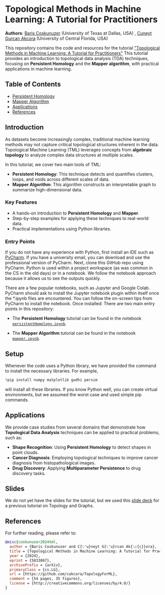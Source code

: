 # Topological Methods in Machine Learning: A Tutorial for Practitioners

**Authors**: [Baris Coskunuzer](https://personal.utdallas.edu/~bxc190014/) (University of Texas at Dallas, USA) , [Cuneyt Gurcan Akcora](akcora.github.io) (University of Central Florida, USA)

This repository contains the code and resources for the tutorial ["Topological Methods in Machine Learning: A Tutorial for Practitioners"](https://github.com/cakcora/TopologyForML/blob/main/tutorial.pdf) This tutorial provides an introduction to topological data analysis (TDA) techniques, focusing on **Persistent Homology** and the **Mapper algorithm**, with practical applications in machine learning.

## Table of Contents

- [Persistent Homology](#persistent-homology)
- [Mapper Algorithm](#mapper-algorithm)
- [Applications](#applications)
- [References](#references)

## Introduction

As datasets become increasingly complex, traditional machine learning methods may not capture critical topological structures inherent in the data. Topological Machine Learning (TML) leverages concepts from **algebraic topology** to analyze complex data structures at multiple scales. 

In this tutorial, we cover two main tools of TML:
- **Persistent Homology**: This technique detects and quantifies clusters, loops, and voids across different scales of data.
- **Mapper Algorithm**: This algorithm constructs an interpretable graph to summarize high-dimensional data.

### Key Features
- A hands-on introduction to **Persistent Homology** and **Mapper**.
- Step-by-step examples for applying these techniques to real-world data.
- Practical implementations using Python libraries.

### Entry Points
If you do not have any experience with Python, first install an IDE such as [PyCharm](https://www.jetbrains.com/pycharm/download/). If you have a university email, you can download and use the professional version of PyCharm. Next, clone this GitHub repo using PyCharm.  Python is used within a project workspace (as was common in the CS in the old days) or in a notebook. We follow the notebook approach because it allows us to see the outputs quickly.

There are a few popular notebooks, such as Jupyter and Google Colab. PyCharm should ask to install the Jupyter notebook plugin within itself once the *.ipynb files are encountered. You can follow the on-screen tips from PyCharm to install the notebook. Once installed:
There are two main entry points in this repository:
- The **Persistent Homology** tutorial can be found in the notebook [`persistentHomology.ipynb`](https://github.com/cakcora/TopologyForML/blob/main/code/PersistentHomology.ipynb).

- The **Mapper Algorithm** tutorial can be found in the notebook [`mapper.ipynb`](https://github.com/cakcora/TopologyForML/blob/main/code/Mapper.ipynb).
 
## Setup

Whenever the code uses a Python library, we have provided the command to install the necessary libraries. For example, 

```bash
!pip install numpy matplotlib gudhi persim
```
will install all these libraries. If you know Python well, you can create virtual environments, but we assumed the worst case and used simple pip commands.


## Applications

We provide case studies from several domains that demonstrate how **Topological Data Analysis** techniques can be applied to practical problems, such as:

- **Shape Recognition**: Using **Persistent Homology** to detect shapes in point clouds.
- **Cancer Diagnosis**: Employing topological techniques to improve cancer diagnosis from histopathological images.
- **Drug Discovery**: Applying **Multiparameter Persistence** to drug discovery tasks.

## Slides
We do not yet have the slides for the tutorial, but we used this [slide deck](https://github.com/cakcora/TopologyForML/blob/main/AkcoraUnified.pptx) for a previous tutorial on Topology and Graphs.
## References

For further reading, please refer to:

```bibtex
@misc{coskunuzer2024tml,
  author = {Baris Coskunuzer and C{\"u}neyt G{\"u}rcan Ak{\c{c}}ora},
  title = {Topological Methods in Machine Learning: A Tutorial for Practitioners},
  year = {2024},
  eprint = {5833867},
  archivePrefix = {arXiv},
  primaryClass = {cs.LG},
  url = {https://github.com/cakcora/TopologyForML},
  comment = {54 pages, 35 figures},
  license = {http://creativecommons.org/licenses/by/4.0/}
}

